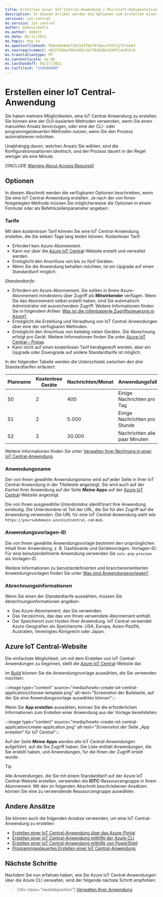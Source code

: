```yaml
---
title: Erstellen einer IoT Central-Anwendung | Microsoft-Dokumentation
description: In diesem Artikel werden die Optionen zum Erstellen einer IoT Central-Anwendung beschrieben, z. B. über die Azure IoT Central-Website, das Azure-Portal und über eine Befehlszeilenumgebung.
services: iot-central
ms.service: iot-central
author: dominicbetts
ms.author: dobett
ms.date: 05/11/2021
ms.topic: how-to
ms.openlocfilehash: 956e84e8eb7281541fbb787a6ce7557a1f5fee03
ms.sourcegitcommit: e832f58baf0b3a69c2e2781bd8e32d4f1ae932c6
ms.translationtype: HT
ms.contentlocale: de-DE
ms.lasthandoff: 05/27/2021
ms.locfileid: "110586490"
---
```

# <a name="create-an-iot-central-application"></a>Erstellen einer IoT Central-Anwendung

Sie haben mehrere Möglichkeiten, eine IoT Central-Anwendung zu erstellen. Sie können eine der GUI-basierten Methoden verwenden, wenn Sie einen manuellen Ansatz bevorzugen, oder eine der CLI- oder programmgesteuerten Methoden nutzen, wenn Sie den Prozess automatisieren möchten.

Unabhängig davon, welchen Ansatz Sie wählen, sind die Konfigurationsoptionen identisch, und der Prozess dauert in der Regel weniger als eine Minute.

[!INCLUDE [Warning About Access Required](../../../includes/iot-central-warning-contribitorrequireaccess.md)]

## <a name="options"></a>Optionen

In diesem Abschnitt werden die verfügbaren Optionen beschrieben, wenn Sie eine IoT Central-Anwendung erstellen. Je nach der von Ihnen festgelegten Methode müssen Sie möglicherweise die Optionen in einem Formular oder als Befehlszeilenparameter angeben:

### <a name="pricing-plans"></a>Tarife

Mit dem *kostenlosen* Tarif können Sie eine IoT Central-Anwendung erstellen, die Sie sieben Tage lang testen können. Kostenloser Tarif:

- Erfordert kein Azure-Abonnement.
- Kann nur über die [Azure IoT Central](https://aka.ms/iotcentral)-Website erstellt und verwaltet werden.
- Ermöglicht den Anschluss von bis zu fünf Geräten.
- Wenn Sie die Anwendung behalten möchten, ist ein Upgrade auf einen Standardtarif möglich.

*Standardtarife*:

- Erfordern ein Azure-Abonnement. Sie sollten in Ihrem Azure-Abonnement mindestens über Zugriff als **Mitwirkender** verfügen. Wenn Sie das Abonnement selbst erstellt haben, sind Sie automatisch Administrator mit ausreichendem Zugriff. Weitere Informationen finden Sie in folgendem Artikel: [Was ist die rollenbasierte Zugriffssteuerung in Azure?](../../role-based-access-control/overview.md).
- Ermöglicht die Erstellung und Verwaltung von IoT Central-Anwendungen über eine der verfügbaren Methoden.
- Ermöglicht den Anschluss von beliebig vielen Geräten. Die Abrechnung erfolgt pro Gerät. Weitere Informationen finden Sie unter [Azure IoT Central – Preise](https://azure.microsoft.com/pricing/details/iot-central/).
- Kann nicht auf einen kostenlosen Tarif herabgestuft werden, aber ein Upgrade oder Downgrade auf andere Standardtarife ist möglich.

In der folgenden Tabelle werden die Unterschiede zwischen den drei Standardtarifen erläutert:

| Planname | Kostenlose Geräte | Nachrichten/Monat | Anwendungsfall |
| --------- | ------------ | -------------- | -------- |
| S0        | 2            | 400            | Einige Nachrichten pro Tag |
| S1        | 2            | 5\.000          | Einige Nachrichten pro Stunde |
| S2        | 2            | 30.000         | Nachrichten alle paar Minuten |

Weitere Informationen finden Sie unter [Verwalten Ihrer Rechnung in einer IoT Central-Anwendung](howto-view-bill.md).

### <a name="application-name"></a>Anwendungsname

Der von Ihnen gewählte _Anwendungsname_ wird auf jeder Seite in Ihrer IoT Central-Anwendung in der Titelleiste angezeigt. Sie wird auch auf der Kachel Ihrer Anwendung auf der Seite **Meine Apps** auf der [Azure IoT Central](https://aka.ms/iotcentral)-Website angezeigt.

Die von Ihnen ausgewählte _Unterdomäne_ identifiziert Ihre Anwendung eindeutig. Die Unterdomäne ist Teil der URL, die Sie für den Zugriff auf die Anwendung verwenden. Die URL für eine IoT Central-Anwendung sieht wie `https://yoursubdomain.azureiotcentral.com` aus.

### <a name="application-template-id"></a>Anwendungsvorlagen-ID

Die von Ihnen gewählte Anwendungsvorlage bestimmt den ursprünglichen Inhalt Ihrer Anwendung, z. B. Dashboards und Gerätevorlagen. Vorlagen-ID: Für eine benutzerdefinierte Anwendung verwenden Sie `iotc-pnp-preview` als Vorlagen-ID.

Weitere Informationen zu benutzerdefinierten und branchenorientierten Anwendungsvorlagen finden Sie unter [Was sind Anwendungsvorlagen?](concepts-app-templates.md).

### <a name="billing-information"></a>Abrechnungsinformationen

Wenn Sie einen der Standardtarife auswählen, müssen Sie Abrechnungsinformationen angeben:

- Das Azure-Abonnement, das Sie verwenden.
- Das Verzeichnis, das das von Ihnen verwendete Abonnement enthält.
- Der Speicherort zum Hosten Ihrer Anwendung. IoT Central verwendet Azure-Geografien als Speicherorte: USA, Europa, Asien-Pazifik, Australien, Vereinigtes Königreich oder Japan.

## <a name="azure-iot-central-site"></a>Azure IoT Central-Website

Die einfachste Möglichkeit, um mit dem Erstellen von IoT Central-Anwendungen zu beginnen, stellt die [Azure IoT Central](https://aka.ms/iotcentral)-Website dar.

Im [Build](https://apps.azureiotcentral.com/build) können Sie die Anwendungsvorlage auswählen, die Sie verwenden möchten:

:::image type="content" source="media/howto-create-iot-central-application/choose-template.png" alt-text="Screenshot der Buildseite, auf der Sie eine Anwendungsvorlage auswählen können":::

Wenn Sie **App erstellen** auswählen, können Sie die erforderlichen Informationen zum Erstellen einer Anwendung aus der Vorlage bereitstellen:

:::image type="content" source="media/howto-create-iot-central-application/create-application.png" alt-text="Screenshot der Seite „App erstellen“ für IoT Central":::

Auf der Seite **Meine Apps** werden alle IoT Central-Anwendungen aufgeführt, auf die Sie Zugriff haben. Die Liste enthält Anwendungen, die Sie erstellt haben, und Anwendungen, für die Ihnen der Zugriff erteilt wurde.

> [!TIP]
> Alle Anwendungen, die Sie mit einem Standardtarif auf der Azure IoT Central-Website erstellen, verwenden die **IOTC**-Ressourcengruppe in Ihrem Abonnement. Mit den im folgenden Abschnitt beschriebenen Ansätzen können Sie eine zu verwendende Ressourcengruppe auswählen.

## <a name="other-approaches"></a>Andere Ansätze

Sie können auch die folgenden Ansätze verwenden, um eine IoT Central-Anwendung zu erstellen:

- [Erstellen einer IoT Central-Anwendung über das Azure-Portal](howto-manage-iot-central-from-portal.md#create-iot-central-applications)
- [Erstellen einer IoT Central-Anwendung mithilfe der Azure CLI](howto-manage-iot-central-from-cli.md#create-an-application)
- [Erstellen einer IoT Central-Anwendung mithilfe von PowerShell](howto-manage-iot-central-from-powershell.md#create-an-application)
- [Programmgesteuertes Erstellen einer IoT Central-Anwendung](howto-manage-iot-central-programmatically.md)

## <a name="next-steps"></a>Nächste Schritte

Nachdem Sie nun erfahren haben, wie Sie Azure IoT Central-Anwendungen über die Azure CLI verwalten, wird der folgende nächste Schritt empfohlen:

> [!div class="nextstepaction"]
> [Verwalten Ihrer Anwendung](howto-administer.md)
